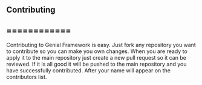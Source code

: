 ## Contributing
============
------------
Contributing to Genial Framework is easy. Just fork any repository you want to contribute so you can make you own changes. When you are ready to apply it to the main repository just create a new pull request so it can be reviewed. If it is all good it will be pushed to the main repository and you have successfully contributed. After your name will appear on the contributors list.


